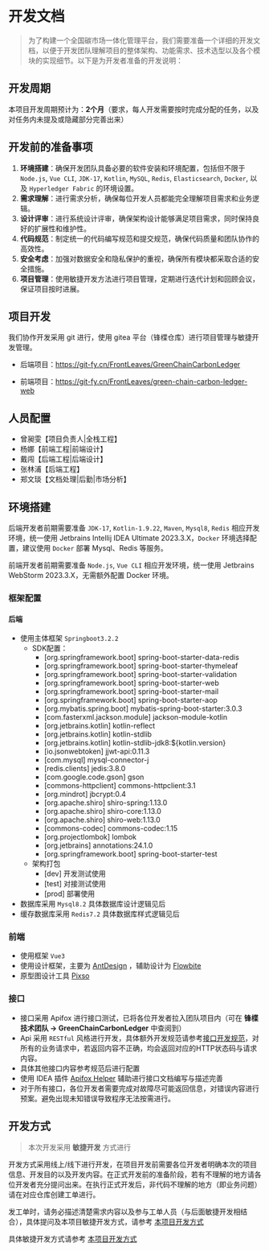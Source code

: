 # 开发文档

> 为了构建一个全国碳市场一体化管理平台，我们需要准备一个详细的开发文档，以便于开发团队理解项目的整体架构、功能需求、技术选型以及各个模块的实现细节。以下是为开发者准备的开发说明：



## 开发周期

本项目开发周期预计为：**2个月**（要求，每人开发需要按时完成分配的任务，以及对任务内未提及或隐藏部分完善出来）



## 开发前的准备事项

1. **环境搭建**：确保开发团队具备必要的软件安装和环境配置，包括但不限于 `Node.js`, `Vue CLI`, `JDK-17`, `Kotlin`, `MySQL`, `Redis`, `Elasticsearch`, `Docker`, 以及 `Hyperledger Fabric` 的环境设置。
2. **需求理解**：进行需求分析，确保每位开发人员都能完全理解项目需求和业务逻辑。
3. **设计评审**：进行系统设计评审，确保架构设计能够满足项目需求，同时保持良好的扩展性和维护性。
4. **代码规范**：制定统一的代码编写规范和提交规范，确保代码质量和团队协作的高效性。
5. **安全考虑**：加强对数据安全和隐私保护的重视，确保所有模块都采取合适的安全措施。
6. **项目管理**：使用敏捷开发方法进行项目管理，定期进行迭代计划和回顾会议，保证项目按时进展。



## 项目开发

我们协作开发采用 git 进行，使用 gitea 平台（锋楪仓库）进行项目管理与敏捷开发管理。

- 后端项目：https://git-fy.cn/FrontLeaves/GreenChainCarbonLedger

- 前端项目：https://git-fy.cn/FrontLeaves/green-chain-carbon-ledger-web



## 人员配置

- 曾昶雯【项目负责人|全栈工程】
- 杨娜【前端工程|前端设计】
- 戴闯【后端工程|后端设计】
- 张林浦【后端工程】
- 郑文琰【文档处理|后勤|市场分析】



## 环境搭建

后端开发者前期需要准备 `JDK-17`, `Kotlin-1.9.22`, `Maven`, `Mysql8`, `Redis` 相应开发环境，统一使用 Jetbrains Intellij IDEA Ultimate 2023.3.X，`Docker` 环境选择配置，建议使用 `Docker` 部署 Mysql、Redis 等服务。

前端开发者前期需要准备 `Node.js`, `Vue CLI` 相应开发环境，统一使用 Jetbrains WebStorm 2023.3.X，无需额外配置 Docker 环境。

### 框架配置

#### 后端

- 使用主体框架 `Springboot3.2.2`
  - SDK配置：
    - [org.springframework.boot] spring-boot-starter-data-redis
    - [org.springframework.boot] spring-boot-starter-thymeleaf
    - [org.springframework.boot] spring-boot-starter-validation
    - [org.springframework.boot] spring-boot-starter-web
    - [org.springframework.boot] spring-boot-starter-mail
    - [org.springframework.boot] spring-boot-starter-aop
    - [org.mybatis.spring.boot] mybatis-spring-boot-starter:3.0.3
    - [com.fasterxml.jackson.module] jackson-module-kotlin
    - [org.jetbrains.kotlin] kotlin-reflect
    - [org.jetbrains.kotlin] kotlin-stdlib
    - [org.jetbrains.kotlin] kotlin-stdlib-jdk8:${kotlin.version}
    - [io.jsonwebtoken] jjwt-api:0.11.3
    - [com.mysql] mysql-connector-j
    - [redis.clients] jedis:3.8.0
    - [com.google.code.gson] gson
    - [commons-httpclient] commons-httpclient:3.1
    - [org.mindrot] jbcrypt:0.4
    - [org.apache.shiro] shiro-spring:1.13.0
    - [org.apache.shiro] shiro-core:1.13.0
    - [org.apache.shiro] shiro-web:1.13.0
    - [commons-codec] commons-codec:1.15
    - [org.projectlombok] lombok
    - [org.jetbrains] annotations:24.1.0
    - [org.springframework.boot] spring-boot-starter-test
  - 架构打包
    - [dev] 开发测试使用
    - [test] 对接测试使用
    - [prod] 部署使用
- 数据库采用 `Mysql8.2` 具体数据库设计逻辑见后
- 缓存数据库采用 `Redis7.2` 具体数据库样式逻辑见后

### 前端

- 使用框架 `Vue3`
- 使用设计框架，主要为 [AntDesign](https://antdv.com/docs/vue/introduce-cn) ，辅助设计为 [Flowbite](https://flowbite.com/)
- 原型图设计工具 [Pixso](https://pixso.cn/)

### 接口

- 接口采用 Apifox 进行接口测试，已将各位开发者拉入团队项目内（可在 **锋楪技术团队 -> GreenChainCarbonLedger** 中查阅到）
- Api 采用 `RESTful` 风格进行开发，具体额外开发规范请参考[接口开发规范](/develop/api/api-specification)，对所有的业务请求中，若返回内容不正确，均会返回对应的HTTP状态码与请求内容。
- 具体其他接口内容参考规范后进行配置
- 使用 IDEA 插件 [Apifox Helper](https://plugins.jetbrains.com/plugin/20549-apifox-helper) 辅助进行接口文档编写与描述完善
- 对于所有接口，各位开发者需要完成对故障尽可能返回信息，对错误内容进行预案。避免出现未知错误导致程序无法按需进行。



## 开发方式

> 本次开发采用 **敏捷开发** 方式进行

开发方式采用线上/线下进行开发，在项目开发前需要各位开发者明确本次的项目信息、开发目的以及开发内容。在正式开发前的准备阶段，若有不理解的地方请各位开发者充分提问出来。在执行正式开发后，非代码不理解的地方（即业务问题）请在对应仓库创建工单进行。

发工单时，请务必描述清楚需求内容以及参与工单人员（与后面敏捷开发相结合），具体提问及本项目敏捷开发方式，请参考 [本项目开发方式](/develop/agile-development)

具体敏捷开发方式请参考 [本项目开发方式](/develop/agile-development)
